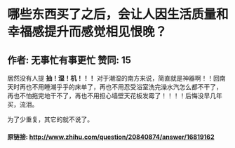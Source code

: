 # 哪些东西买了之后，会让人因生活质量和幸福感提升而感觉相见恨晚？
## 作者: 无事忙有事更忙  赞同: 15
居然没有人提 **抽！湿！机！！！** 对于潮湿的南方来说，简直就是神器啊！！回南天时再也不用睡潮乎乎的床单了，再也不用忍受浴室洗完澡水汽怎么都不干了，
再也不怕拖完地干不了，再也不用担心墙壁天花板发霉了！！！！后悔没早几年买，流泪。  
  
为了少重复，其它的就不说了。

#### 原链接: http://www.zhihu.com/question/20840874/answer/16819162